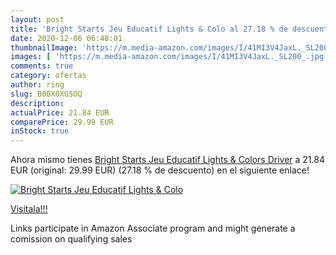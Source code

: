 ```yaml
---
layout: post
title: 'Bright Starts Jeu Educatif Lights & Colo al 27.18 % de descuento'
date: 2020-12-06 06:48:01
thumbnailImage: 'https://m.media-amazon.com/images/I/41MI3V4JaxL._SL200_.jpg'
images: [ 'https://m.media-amazon.com/images/I/41MI3V4JaxL._SL200_.jpg' ]
comments: true
category: ofertas
author: ring
slug: B00X0XGSOQ
description:
actualPrice: 21.84 EUR
comparePrice: 29.99 EUR
inStock: true
---
```


Ahora mismo tienes [Bright Starts Jeu Educatif Lights & Colors Driver](https://www.amazon.fr/dp/B00X0XGSOQ/?tag=tolees0d-21) a 21.84 EUR (original: 29.99 EUR) (27.18 %  de descuento) en el siguiente enlace!

[![Bright Starts Jeu Educatif Lights & Colo](https://m.media-amazon.com/images/I/41MI3V4JaxL._SL200_.jpg)](https://www.amazon.fr/dp/B00X0XGSOQ/?tag=tolees0d-21)

[Visítala!!!](https://www.amazon.fr/dp/B00X0XGSOQ/?tag=tolees0d-21)

Links participate in Amazon Associate program and might generate a comission on qualifying sales
